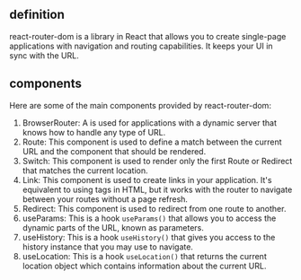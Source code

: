 ## definition
react-router-dom is a library in React that allows you to create single-page applications with navigation and routing capabilities. It keeps your UI in sync with the URL.

<!-- howtoreact:: react: how to install react-router-dom; npm install react-router-dom -->

## components
Here are some of the main components provided by react-router-dom:
1. BrowserRouter: A <BrowserRouter> is used for applications with a dynamic server that knows how to handle any type of URL.
2. Route: This component <Route> is used to define a match between the current URL and the component that should be rendered.
3. Switch: This component <Switch> is used to render only the first Route or Redirect that matches the current location.
4. Link: This component <Link> is used to create links in your application. It's equivalent to using <a> tags in HTML, but it works with the router to navigate between your routes without a page refresh.
5. Redirect: This component <Redirect /> is used to redirect from one route to another.
6. useParams: This is a hook `useParams()` that allows you to access the dynamic parts of the URL, known as parameters.
7. useHistory: This is a hook `useHistory()` that gives you access to the history instance that you may use to navigate.
8. useLocation: This is a hook `useLocation()` that returns the current location object which contains information about the current URL.

<!-- howtoreact:: react: how to import react-router-dom components; import { BrowserRouter as Router, Routes, Route, Switch, Link, Redirect, useParams, useHistory, useLocation } from 'react-router-dom'; -->

<!-- howtoreact:: react: define a route; 1. Use the Router component to wrap your entire application, 2. Use Switch/Routes and Route components to define your routes. 3. Each Route component should have a path prop, which is the URL path for that route, when the URL matches this path, the route is activated. 4. The element prop is used to define what should be rendered when the route is activated. This should be a React element or component -->